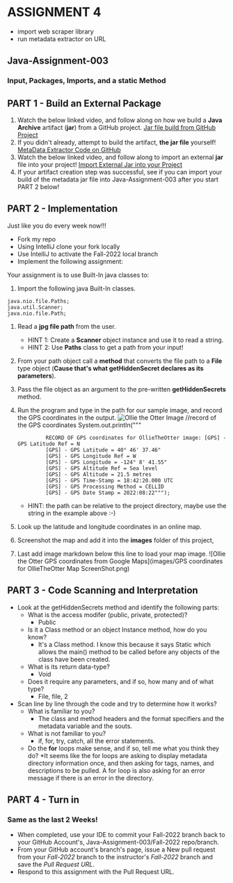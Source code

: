 # ASSIGNMENT 4

* import web scraper library
* run metadata extractor on URL

## Java-Assignment-003
### Input, Packages, Imports, and a static Method
## PART 1 - Build an External Package
1. Watch the below linked video, and follow along on how we build a **Java Archive** artifact (**jar**) from a GitHub project.
[Jar file build from GitHub Project](https://pdx.nv.instructuremedia.com/fetch/QkFoYkIxc0hhUVRKb0U0RGFRUmRkUVFDYkNzSG9QNFVZdz09LS1hYTBhODRlOWU5NTdkMzljZDU4ZThiM2Y1N2RmNDZhMmI4NGUxMmM0.mp4)
1. If you didn't already, attempt to build the artifact, **the jar file** yourself!
[MetaData Extractor Code on GitHub](https://github.com/drewnoakes/metadata-extractor)
1. Watch the below linked video, and follow along to import an external **jar** file into your project!
[Import External Jar into your Project](https://pdx.nv.instructuremedia.com/fetch/QkFoYkIxc0hhUVM0b1U0RGFRVGJkUVFDYkNzSEJmOFVZdz09LS0yYWY5NmMwYzM2MDA0ZGY5YTAzNTQ0NjM0ZTNmYWI2NTk4ZGMyYjRk.mp4)
1. If your artifact creation step was successful, see if you can import your build of the metadata jar file into Java-Assignment-003 after you start PART 2 below!

## PART 2 - Implementation
Just like you do every week now!!!
* Fork my repo
* Using IntelliJ clone your fork locally
* Use IntelliJ to activate the Fall-2022 local branch
* Implement the following assignment:

Your assignment is to use Built-In java classes to:

1. Import the following java Built-In classes.
```
java.nio.file.Paths;
java.util.Scanner;
java.nio.file.Path;
```
1. Read a **jpg file path** from the user.
     * HINT 1: Create a **Scanner** object instance and use it to read a string.
     * HINT 2: Use **Paths** class to get a path from your input!
1. From your path object call a **method** that converts the file path to a **File** type object (**Cause that's what getHiddenSecret declares as its parameters**).
1. Pass the file object as an argument to the pre-written **getHiddenSecrets** method.
1. Run the program and type in the path for our sample image, and record the GPS coordinates in the output.
  ![Ollie the Otter Image](images/OllieTheOtter.jpg)
   //record of the GPS coordinates
   System.out.println("""

                RECORD OF GPS coordinates for OllieTheOtter image: [GPS] - GPS Latitude Ref = N
                [GPS] - GPS Latitude = 40° 46' 37.46"
                [GPS] - GPS Longitude Ref = W
                [GPS] - GPS Longitude = -124° 8' 41.55"
                [GPS] - GPS Altitude Ref = Sea level
                [GPS] - GPS Altitude = 21.5 metres
                [GPS] - GPS Time-Stamp = 18:42:20.000 UTC
                [GPS] - GPS Processing Method = CELLID
                [GPS] - GPS Date Stamp = 2022:08:22""");
    * HINT: the path can be relative to the project directory, maybe use the string in the example above :-)
1. Look up the latitude and longitude coordinates in an online map.
1. Screenshot the map and add it into the **images** folder of this project,
1. Last add image markdown below this line to load your map image.
   ![Ollie the Otter GPS coordinates from Google Maps](images/GPS coordinates for OllieTheOtter Map ScreenShot.png)

## PART 3 - Code Scanning and Interpretation
* Look at the getHiddenSecrets method and identify the following parts:
    * What is the access modifer (public, private, protected)?
      * Public
    * Is it a Class method or an object Instance method, how do you know?
      * It's a Class method. I know this because it says Static which allows the main() method to be called before any objects of the class have been created.
    * What is its return data-type?
      * Void
    * Does it require any parameters, and if so, how many and of what type?
      * File, file, 2
* Scan line by line through the code and try to determine how it works?
    * What is familiar to you?
      * The class and method headers and the format specifiers and the metadata variable and the souts.
    * What is not familiar to you?
      * if, for, try, catch, all the error statements.
    * Do the **for** loops make sense, and if so, tell me what you think they do?
        *It seems like the for loops are asking to display metadata directory information once, and then asking for tags, names, and descriptions to be pulled. A for loop is also asking for an error message if there is an error in the directory.
## PART 4 - Turn in
### Same as the last 2 Weeks!
* When completed, use your IDE to commit your Fall-2022 branch back to your GitHub Account's, Java-Assignment-003/Fall-2022 repo/branch.
* From your GitHub account's branch's page, issue a New pull request from your *Fall-2022* branch to the instructor's *Fall-2022* branch and save the *Pull Request URL*.
* Respond to this assignment with the Pull Request URL.

